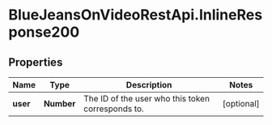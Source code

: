 # BlueJeansOnVideoRestApi.InlineResponse200

## Properties
Name | Type | Description | Notes
------------ | ------------- | ------------- | -------------
**user** | **Number** | The ID of the user who this token corresponds to. | [optional] 


